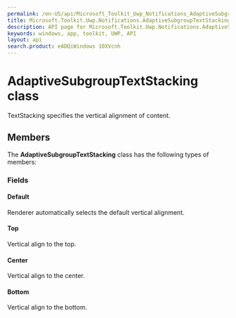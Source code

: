 ```yaml
---
permalink: /en-US/api/Microsoft_Toolkit_Uwp_Notifications_AdaptiveSubgroupTextStacking.htm
title: Microsoft.Toolkit.Uwp.Notifications.AdaptiveSubgroupTextStacking API 
description: API page for Microsoft.Toolkit.Uwp.Notifications.AdaptiveSubgroupTextStacking
keywords: windows, app, toolkit, UWP, API
layout: api
search.product: eADQiWindows 10XVcnh
---
```



# AdaptiveSubgroupTextStacking class

TextStacking specifies the vertical alignment of content.

## Members

The **AdaptiveSubgroupTextStacking** class has the following types of members:

### Fields

#### Default

Renderer automatically selects the default vertical alignment.



#### Top

Vertical align to the top.



#### Center

Vertical align to the center.



#### Bottom

Vertical align to the bottom.


